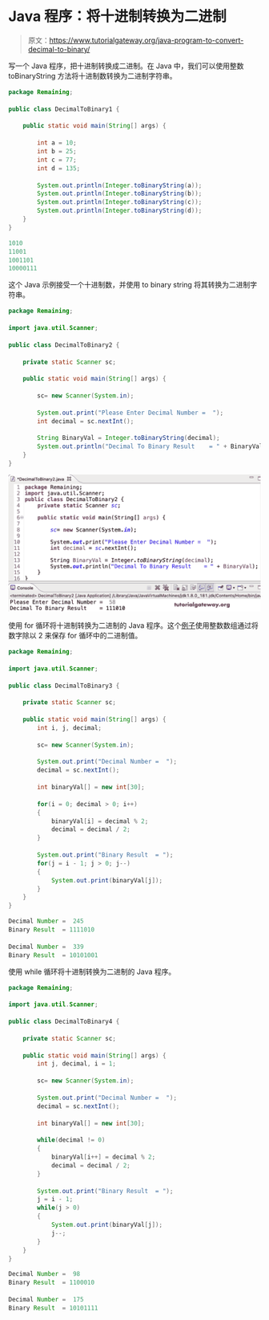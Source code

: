 # Java 程序：将十进制转换为二进制

> 原文：<https://www.tutorialgateway.org/java-program-to-convert-decimal-to-binary/>

写一个 Java 程序，把十进制转换成二进制。在 Java 中，我们可以使用整数 toBinaryString 方法将十进制数转换为二进制字符串。

```java
package Remaining;

public class DecimalToBinary1 {

	public static void main(String[] args) {

		int a = 10;
		int b = 25;
		int c = 77;
		int d = 135;

		System.out.println(Integer.toBinaryString(a));
		System.out.println(Integer.toBinaryString(b));
		System.out.println(Integer.toBinaryString(c));
		System.out.println(Integer.toBinaryString(d));
	}
}
```

```java
1010
11001
1001101
10000111
```

这个 Java 示例接受一个十进制数，并使用 to binary string 将其转换为二进制字符串。

```java
package Remaining;

import java.util.Scanner;

public class DecimalToBinary2 {

	private static Scanner sc;

	public static void main(String[] args) {

		sc= new Scanner(System.in);

		System.out.print("Please Enter Decimal Number =  ");
		int decimal = sc.nextInt();

		String BinaryVal = Integer.toBinaryString(decimal);
		System.out.println("Decimal To Binary Result    = " + BinaryVal);
	}
}
```

![Java Program to Convert Decimal To Binary 2](img/c6d287aa32ac33015f3a5c09199f9e9f.png)

使用 for 循环将十进制转换为二进制的 Java 程序。这个[例子](https://www.tutorialgateway.org/learn-java-programs/)使用整数数组通过将数字除以 2 来保存 for 循环中的二进制值。

```java
package Remaining;

import java.util.Scanner;

public class DecimalToBinary3 {

	private static Scanner sc;

	public static void main(String[] args) {
		int i, j, decimal;

		sc= new Scanner(System.in);

		System.out.print("Decimal Number =  ");
		decimal = sc.nextInt();

		int binaryVal[] = new int[30];

		for(i = 0; decimal > 0; i++)
		{
			binaryVal[i] = decimal % 2;
			decimal = decimal / 2;
		}

		System.out.print("Binary Result  = ");
		for(j = i - 1; j > 0; j--)
		{
			System.out.print(binaryVal[j]);
		}
	}
}
```

```java
Decimal Number =  245
Binary Result  = 1111010

Decimal Number =  339
Binary Result  = 10101001
```

使用 while 循环将十进制转换为二进制的 Java 程序。

```java
package Remaining;

import java.util.Scanner;

public class DecimalToBinary4 {

	private static Scanner sc;

	public static void main(String[] args) {
		int j, decimal, i = 1;

		sc= new Scanner(System.in);

		System.out.print("Decimal Number =  ");
		decimal = sc.nextInt();

		int binaryVal[] = new int[30];

		while(decimal != 0)
		{
			binaryVal[i++] = decimal % 2;
			decimal = decimal / 2;
		}

		System.out.print("Binary Result  = ");
		j = i - 1;
		while(j > 0)
		{
			System.out.print(binaryVal[j]);
			j--;
		}
	}
}
```

```java
Decimal Number =  98
Binary Result  = 1100010

Decimal Number =  175
Binary Result  = 10101111
```